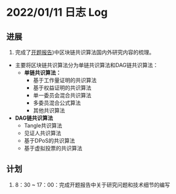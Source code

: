 # 2022/01/11 日志 Log

## 进展

1. 完成了[开题报告](./Blockchain/../../../PHD%20Papers/Thesis%20Proposal/开题%20v1.docx))中区块链共识算法国内外研究内容的梳理。
* 主要将区块链共识算法分为单链共识算法和DAG链共识算法：
  * **单链共识算法：**
    * 基于工作量证明的共识算法
    * 基于权益证明的共识算法
    * 单一委员会混合共识算法
    * 多委员混合公式算法
    * 其他共识算法
* **DAG链共识算法**
  * Tangle共识算法
  * 见证人共识算法
  * 基于DPoS的共识算法
  * 基于虚拟投票的共识算法
  
## 计划

1. 8：30 ~ 17：00：完成开题报告中关于研究问题和技术细节的编写